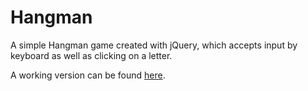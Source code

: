 # Hangman
A simple Hangman game created with jQuery, which accepts input by keyboard as well as clicking on a letter.

A working version can be found [here]('http://nathaliemaes.be/projects/Hangman').